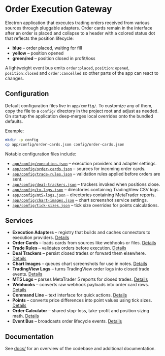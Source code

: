 # Order Execution Gateway

Electron application that executes trading orders received from various sources through pluggable adapters. Order cards remain in the interface after an order is placed and collapse to a header with a colored status dot that reflects the position lifecycle:

- **blue** – order placed, waiting for fill
- **yellow** – position opened
- **green/red** – position closed in profit/loss

A lightweight event bus emits `order:placed`, `position:opened`, `position:closed` and `order:cancelled` so other parts of the app can react to changes.

## Configuration

Default configuration files live in `app/config/`. To customize any of them, copy the file to a `config/` directory in the project root and adjust as needed. On startup the application deep‑merges local overrides onto the bundled defaults.

Example:

```bash
mkdir -p config
cp app/config/order-cards.json config/order-cards.json
```

Notable configuration files include:

- [`app/config/execution.json`](app/config/execution.json) – execution providers and adapter settings.
- [`app/config/order-cards.json`](app/config/order-cards.json) – sources for incoming order cards.
- [`app/config/trade-rules.json`](app/config/trade-rules.json) – validation rules applied before orders are sent.
- [`app/config/deal-trackers.json`](app/config/deal-trackers.json) – trackers invoked when positions close.
- [`app/config/tv-logs.json`](app/config/tv-logs.json) – directories containing TradingView CSV logs.
- [`app/config/mt5-logs.json`](app/config/mt5-logs.json) – directories containing MetaTrader reports.
- [`app/config/chart-images.json`](app/config/chart-images.json) – chart screenshot service settings.
- [`app/config/tick-sizes.json`](app/config/tick-sizes.json) – tick size overrides for points calculations.

## Services

- **Execution Adapters** – registry that builds and caches connectors to execution providers. [Details](docs/execution-adapters.md)
- **Order Cards** – loads cards from sources like webhooks or files. [Details](app/services/orderCards/README.md)
- **Trade Rules** – validates orders before execution. [Details](app/services/tradeRules/README.md)
- **Deal Trackers** – persist closed trades or forward them elsewhere. [Details](app/services/dealTrackers/README.md)
- **Chart Images** – queues chart screenshots for use in notes. [Details](app/services/chartImages/README.md)
- **TradingView Logs** – turns TradingView order logs into closed trade events. [Details](app/services/tvLogs/README.md)
- **MT5 Logs** – parses MetaTrader 5 reports for closed trades. [Details](app/services/mt5Logs/README.md)
- **Webhooks** – converts raw webhook payloads into order card rows. [Details](app/services/webhooks/README.md)
- **Command Line** – text interface for quick actions. [Details](docs/command-line.md)
- **Points** – converts price differences into point values using tick sizes. [Details](app/services/points/README.md)
- **Order Calculator** – shared stop-loss, take-profit and position sizing math. [Details](docs/order-calculator.md)
- **Event Bus** – broadcasts order lifecycle events. [Details](docs/events.md)

## Documentation

See [docs/](docs/README.md) for an overview of the codebase and additional documentation.
